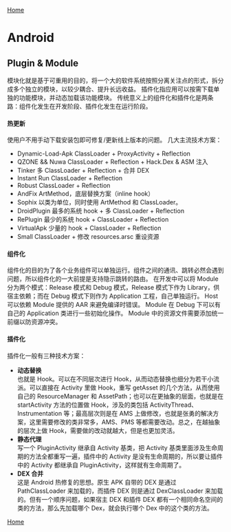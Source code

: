 [Home](../../README.md)

# Android

## Plugin & Module
模块化就是基于可重用的目的，将一个大的软件系统按照分离关注点的形式，拆分成多个独立的模块，以较少耦合、提升长远收益。
插件化指应用可以按需下载单独的功能模块，并动态加载该功能模块。
传统意义上的组件化和插件化是两条路：组件化发生在开发阶段、插件化发生在运行阶段。

#### 热更新
使用户不用手动下载安装包即可修复/更新线上版本的问题。
几大主流技术方案：
- Dynamic-Load-Apk
ClassLoader + ProxyActivity + Reflection
- QZONE && Nuwa
ClassLoader + Reflection + Hack.Dex & ASM 注入
- Tinker
多 ClassLoader + Reflection + 合并 DEX
- Instant Run
ClassLoader + Reflection
- Robust
ClassLoader + Reflection
- AndFix
ArtMethod，底层替换方案（inline hook）
- Sophix
以类为单位，同时使用 ArtMethod 和 ClassLoader。
- DroidPlugin
最多的系统 hook + 多 ClassLoader + Reflection
- RePlugin
最少的系统 hook + ClassLoader + Reflection
- VirtualApk
少量的 hook + ClassLoader + Reflection
- Small
ClassLoader + 修改 resources.arsc 重设资源

#### 组件化
组件化的目的为了各个业务组件可以单独运行。组件之间的通讯、跳转必然会遇到问题，所以组件化的一大前提是支持隐示跳转的路由。
在开发中可以将 Module 分为两个模式：Release 模式和 Debug 模式，Release 模式下作为 Library，供宿主依赖；而在 Debug 模式下则作为 Application 工程，自己单独运行。
Host 可以依赖 Module 提供的 AAR 来避免编译时错误。
Module 在 Debug 下可以有自己的 Application 类进行一些初始化操作。
Module 中的资源文件需要添加统一前缀以防资源冲突。

#### 插件化
插件化一般有三种技术方案：
- **动态替换**<br>
也就是 Hook。可以在不同层次进行 Hook，从而动态替换也细分为若干小流派。可以直接在 Activity 里做 Hook，重写 getAsset 的几个方法，从而使用自己的 ResourceManager 和 AssetPath；也可以在更抽象的层面，也就是在 startActivity 方法的位置做 Hook，涉及的类包括 ActivityThread、Instrumentation 等；最高层次则是在 AMS 上做修改，也就是张勇的解决方案，这里需要修改的类非常多，AMS、PMS 等都需要改动。总之，在越抽象的层次上做 Hook，需要做的改动就越大，但是也更加灵活。
- **静态代理**<br>
写一个 PluginActivity 继承自 Activity 基类，把 Activity 基类里面涉及生命周期的方法全都重写一遍，插件中的 Activity 是没有生命周期的，所以要让插件中的 Activity 都继承自 PluginActivity，这样就有生命周期了。
- **DEX 合并**<br>
这是 Android 热修复的思想。原生 APK 自带的 DEX 是通过 PathClassLoader 来加载的，而插件 DEX 则是通过 DexClassLoader 来加载的。但有一个顺序问题，如果宿主 DEX 和插件 DEX 都有一个相同命名空间的类的方法，那么先加载哪个 Dex，就会执行哪个 Dex 中的这个类的方法。

[Home](../../README.md)